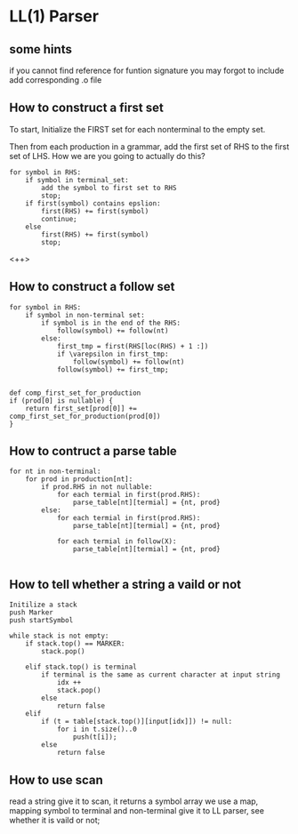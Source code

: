 # LL(1) Parser
## some hints
if you cannot find reference for funtion signature
you may forgot to include add corresponding .o file

## How to construct a first set

To start, Initialize the FIRST set for each nonterminal to the empty set.

Then from each production in a grammar, add the first set of RHS 
to the first set of LHS. How we are you going to actually do this?

```
for symbol in RHS:
    if symbol in terminal_set:
        add the symbol to first set to RHS
        stop;
    if first(symbol) contains epslion:
        first(RHS) += first(symbol)
        continue;
    else 
        first(RHS) += first(symbol)
        stop;

```

<++>

## How to construct a follow set
```
for symbol in RHS:
    if symbol in non-terminal set:
        if symbol is in the end of the RHS:
            follow(symbol) += follow(nt)
        else: 
            first_tmp = first(RHS[loc(RHS) + 1 :])
            if \varepsilon in first_tmp:
                follow(symbol) += follow(nt)
            follow(symbol) += first_tmp;


def comp_first_set_for_production
if (prod[0] is nullable) {
    return first_set[prod[0]] += comp_first_set_for_production(prod[0]) 
}
```

## How to contruct a parse table
```
for nt in non-terminal:
    for prod in production[nt]:
        if prod.RHS in not nullable:
            for each termial in first(prod.RHS):
                parse_table[nt][termial] = {nt, prod}
        else:
            for each termial in first(prod.RHS):
                parse_table[nt][termial] = {nt, prod}

            for each termial in follow(X):
                parse_table[nt][termial] = {nt, prod}
            
```


## How to tell whether a string a vaild or not
```
Initilize a stack
push Marker
push startSymbol

while stack is not empty:
    if stack.top() == MARKER:
        stack.pop()
        
    elif stack.top() is terminal 
        if terminal is the same as current character at input string
            idx ++
            stack.pop()
        else
            return false
    elif 
        if (t = table[stack.top()][input[idx]]) != null:
            for i in t.size()..0
                push(t[i]);
        else
            return false
```
## How to use scan
read a string
give it to scan, it returns a symbol array
we use a map, mapping symbol to terminal and non-terminal
give it to LL parser, see whether it is vaild or not;


